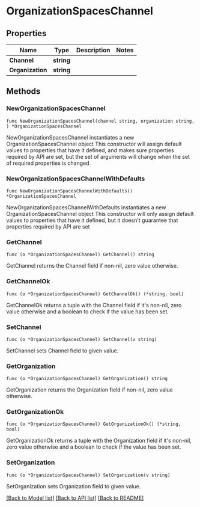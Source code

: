# OrganizationSpacesChannel

## Properties

Name | Type | Description | Notes
------------ | ------------- | ------------- | -------------
**Channel** | **string** |  | 
**Organization** | **string** |  | 

## Methods

### NewOrganizationSpacesChannel

`func NewOrganizationSpacesChannel(channel string, organization string, ) *OrganizationSpacesChannel`

NewOrganizationSpacesChannel instantiates a new OrganizationSpacesChannel object
This constructor will assign default values to properties that have it defined,
and makes sure properties required by API are set, but the set of arguments
will change when the set of required properties is changed

### NewOrganizationSpacesChannelWithDefaults

`func NewOrganizationSpacesChannelWithDefaults() *OrganizationSpacesChannel`

NewOrganizationSpacesChannelWithDefaults instantiates a new OrganizationSpacesChannel object
This constructor will only assign default values to properties that have it defined,
but it doesn't guarantee that properties required by API are set

### GetChannel

`func (o *OrganizationSpacesChannel) GetChannel() string`

GetChannel returns the Channel field if non-nil, zero value otherwise.

### GetChannelOk

`func (o *OrganizationSpacesChannel) GetChannelOk() (*string, bool)`

GetChannelOk returns a tuple with the Channel field if it's non-nil, zero value otherwise
and a boolean to check if the value has been set.

### SetChannel

`func (o *OrganizationSpacesChannel) SetChannel(v string)`

SetChannel sets Channel field to given value.


### GetOrganization

`func (o *OrganizationSpacesChannel) GetOrganization() string`

GetOrganization returns the Organization field if non-nil, zero value otherwise.

### GetOrganizationOk

`func (o *OrganizationSpacesChannel) GetOrganizationOk() (*string, bool)`

GetOrganizationOk returns a tuple with the Organization field if it's non-nil, zero value otherwise
and a boolean to check if the value has been set.

### SetOrganization

`func (o *OrganizationSpacesChannel) SetOrganization(v string)`

SetOrganization sets Organization field to given value.



[[Back to Model list]](../README.md#documentation-for-models) [[Back to API list]](../README.md#documentation-for-api-endpoints) [[Back to README]](../README.md)


